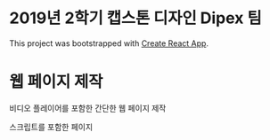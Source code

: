 # 2019년 2학기 캡스톤 디자인 Dipex 팀

This project was bootstrapped with [Create React App](https://github.com/facebook/create-react-app).

# 웹 페이지 제작

비디오 플레이어를 포함한 간단한 웹 페이지 제작

스크립트를 포함한 페이지


